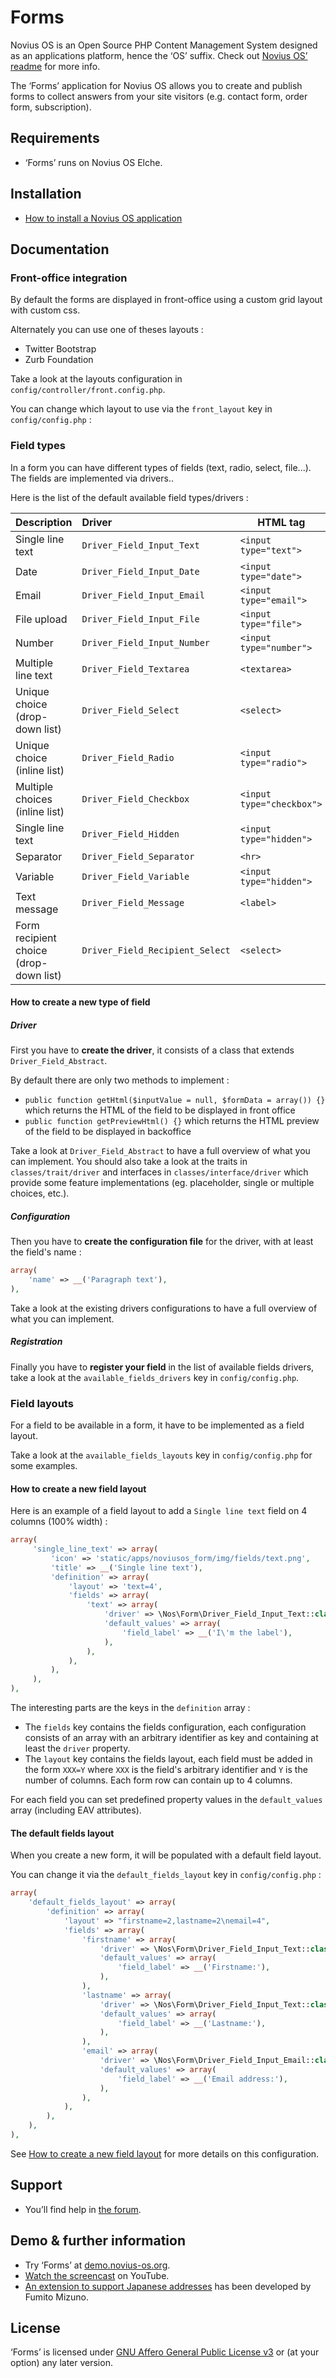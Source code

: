 # Forms

Novius OS is an Open Source PHP Content Management System designed as an applications platform, hence the ‘OS’ suffix. Check out [Novius OS’ readme](http://github.com/novius-os/novius-os#readme) for more info.

The ‘Forms’ application for Novius OS allows you to create and publish forms to collect answers from your site visitors (e.g. contact form, order form, subscription).

## Requirements

* ‘Forms’ runs on Novius OS Elche.

## Installation

* [How to install a Novius OS application](http://community.novius-os.org/how-to-install-a-nos-app.html)

## Documentation


### Front-office integration

By default the forms are displayed in front-office using a custom grid layout with custom css.

Alternately you can use one of theses layouts :
 * Twitter Bootstrap
 * Zurb Foundation

Take a look at the layouts configuration in `config/controller/front.config.php`.

You can change which layout to use via the `front_layout` key in `config/config.php` :

### Field types

In a form you can have different types of fields (text, radio, select, file...). The fields are implemented via drivers..

Here is the list of the default available field types/drivers :

| Description                               | Driver                                | HTML tag                      |
|:----------------------------------------- |:------------------------------------- |------------------------------ |
| Single line text                          | `Driver_Field_Input_Text`             | `<input type="text">`         |
| Date                                      | `Driver_Field_Input_Date`             | `<input type="date">`         |
| Email                                     | `Driver_Field_Input_Email`            | `<input type="email">`        |
| File upload                               | `Driver_Field_Input_File`             | `<input type="file">`         |
| Number                                    | `Driver_Field_Input_Number`           | `<input type="number">`      |
| Multiple line text                        | `Driver_Field_Textarea`               | `<textarea>`                  |
| Unique choice (drop-down list)            | `Driver_Field_Select`                 | `<select>`                    |
| Unique choice (inline list)               | `Driver_Field_Radio`                  | `<input type="radio">`        |
| Multiple choices (inline list)            | `Driver_Field_Checkbox`               | `<input type="checkbox">`    |
| Single line text                          | `Driver_Field_Hidden`                 | `<input type="hidden">`      |
| Separator                                 | `Driver_Field_Separator`              | `<hr>`                        |
| Variable                                  | `Driver_Field_Variable`               | `<input type="hidden">`      |
| Text message                              | `Driver_Field_Message`                | `<label>`                     |
| Form recipient choice (drop-down list)    | `Driver_Field_Recipient_Select`       | `<select>`                    |

#### How to create a new type of field

##### Driver

First you have to **create the driver**, it consists of a class that extends `Driver_Field_Abstract`.

By default there are only two methods to implement :
* `public function getHtml($inputValue = null, $formData = array()) {}` which returns the HTML of the field to be displayed in front office
* `public function getPreviewHtml() {}` which returns the HTML preview of the field to be displayed in backoffice

Take a look at `Driver_Field_Abstract` to have a full overview of what you can implement. You should also take a look at the traits in `classes/trait/driver` and interfaces in `classes/interface/driver` which provide some feature implementations (eg. placeholder, single or multiple choices, etc.).

##### Configuration

Then you have to **create the configuration file** for the driver, with at least the field's name :

```php
array(
    'name' => __('Paragraph text'),
),
```

Take a look at the existing drivers configurations to have a full overview of what you can implement. 

##### Registration

Finally you have to **register your field** in the list of available fields drivers, take a look at the `available_fields_drivers` key in `config/config.php`.

### Field layouts

For a field to be available in a form, it have to be implemented as a field layout.

Take a look at the `available_fields_layouts` key in `config/config.php` for some examples.

#### How to create a new field layout

Here is an example of a field layout to add a `Single line text` field on 4 columns (100% width) :

```php
array(
     'single_line_text' => array(
         'icon' => 'static/apps/noviusos_form/img/fields/text.png',
         'title' => __('Single line text'),
         'definition' => array(
             'layout' => 'text=4',
             'fields' => array(
                 'text' => array(
                     'driver' => \Nos\Form\Driver_Field_Input_Text::class,
                     'default_values' => array(
                         'field_label' => __('I\'m the label'),
                     ),
                 ),
             ),
         ),
     ),
),
```

The interesting parts are the keys in the `definition` array :
* The `fields` key contains the fields configuration, each configuration consists of an array with an arbitrary identifier as key and containing at least the `driver` property.
* The `layout` key contains the fields layout, each field must be added in the form `XXX=Y` where `XXX` is the field's arbitrary identifier and `Y` is the number of columns. Each form row can contain up to 4 columns.

For each field you can set predefined property values in the `default_values` array (including EAV attributes).

#### The default fields layout

When you create a new form, it will be populated with a default field layout.

You can change it via the `default_fields_layout` key in `config/config.php` :
```php
array(
    'default_fields_layout' => array(
        'definition' => array(
            'layout' => "firstname=2,lastname=2\nemail=4",
            'fields' => array(
                'firstname' => array(
                    'driver' => \Nos\Form\Driver_Field_Input_Text::class,
                    'default_values' => array(
                        'field_label' => __('Firstname:'),
                    ),
                ),
                'lastname' => array(
                    'driver' => \Nos\Form\Driver_Field_Input_Text::class,
                    'default_values' => array(
                        'field_label' => __('Lastname:'),
                    ),
                ),
                'email' => array(
                    'driver' => \Nos\Form\Driver_Field_Input_Email::class,
                    'default_values' => array(
                        'field_label' => __('Email address:'),
                    ),
                ),
            ),
        ),
    ),
),
```

See [How to create a new field layout](#how-to-create-a-new-field-layout) for more details on this configuration.

## Support

* You’ll find help in [the forum](http://forums.novius-os.org/en).

## Demo & further information

* Try ‘Forms’ at [demo.novius-os.org](http://demo.novius-os.org/admin).
* [Watch the screencast](http://www.youtube.com/watch?v=mptrVkmsw5g&list=PL49B38887F978ED5E) on YouTube.
* [An extension to support Japanese addresses](https://github.com/ounziw/jaaddress) has been developed by Fumito Mizuno.

## License

‘Forms’ is licensed under [GNU Affero General Public License v3](http://www.gnu.org/licenses/agpl-3.0.html) or (at your option) any later version.
